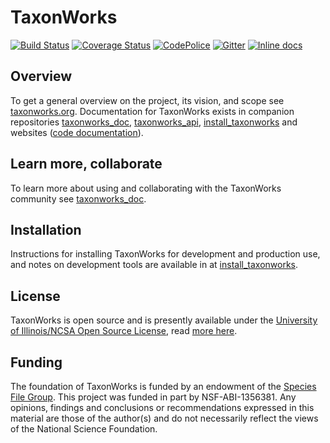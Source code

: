 # TaxonWorks

[![Build Status][1]][2]
[![Coverage Status][3]][4]
[![CodePolice][5]][6]
[![Gitter][20]][19]
[![Inline docs](http://inch-ci.org/github/SpeciesFileGroup/taxonworks.svg?branch=master&style=shields)](http://inch-ci.org/github/SpeciesFileGroup/taxonworks)

## Overview

To get a general overview on the project, its vision, and scope see [taxonworks.org][9].  Documentation for TaxonWorks exists in companion repositories [taxonworks_doc][13], [taxonworks_api][12], [install_taxonworks][11] and websites ([code documentation][10]).

## Learn more, collaborate

To learn more about using and collaborating with the TaxonWorks community see [taxonworks_doc][13].

## Installation

Instructions for installing TaxonWorks for development and production use, and notes on development tools are available in at [install_taxonworks][11]. 

## License

TaxonWorks is open source and is presently available under the [University of Illinois/NCSA Open Source License][16], read [more here][18].

## Funding

The foundation of TaxonWorks is funded by an endowment of the [Species File Group](21). This project was funded in part by NSF-ABI-1356381.  Any opinions, findings and conclusions or recommendations expressed in this material are those of the author(s) and do not necessarily reflect the views of the National Science Foundation. 

[1]: https://travis-ci.com/SpeciesFileGroup/taxonworks.svg?branch=development
[2]: https://travis-ci.com/SpeciesFileGroup/taxonworks
[3]: https://coveralls.io/repos/SpeciesFileGroup/taxonworks/badge.svg?branch=development
[4]: https://coveralls.io/r/SpeciesFileGroup/taxonworks?branch=development
[5]: https://codeclimate.com/github/SpeciesFileGroup/taxonworks.png?branch=development
[6]: https://codeclimate.com/github/SpeciesFileGroup/taxonworks?branch=development
[9]: http://taxonworks.org
[10]: http://rdoc.taxonworks.org/frames
[11]: https://github.com/SpeciesFileGroup/install_taxonworks
[12]: https://github.com/SpeciesFileGroup/taxonworks_api
[13]: https://github.com/SpeciesFileGroup/taxonworks_doc
[16]: https://opensource.org/licenses/NCSA
[18]: https://en.wikipedia.org/wiki/University_of_Illinois/NCSA_Open_Source_License
[19]: https://gitter.im/SpeciesFileGroup/taxonworks?utm_source=badge&utm_medium=badge&utm_campaign=pr-badge
[20]: https://badges.gitter.im/SpeciesFileGroup/taxonworks.svg
[21]: https://speciesfilegroup.org

